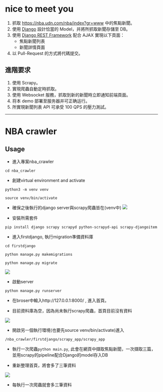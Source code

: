 # nice to meet you
1. 抓取 https://nba.udn.com/nba/index?gr=www 中的焦點新聞。
2. 使用 [Django](https://www.djangoproject.com/) 設計恰當的 Model，并將所抓取新聞存儲至 DB。
3. 使用 [Django REST Framework](http://www.django-rest-framework.org/) 配合 AJAX 實現以下頁面：
	 * 焦點新聞列表
	 * 新聞詳情頁面
4. 以 Pull-Request 的方式將代碼提交。
	
## 進階要求
1. 使用 Scrapy。
2. 實現爬蟲自動定時抓取。
3. 使用 Websocket 服務，抓取到新的新聞時立即通知前端頁面。
4. 将本 demo 部署至服务器并可正确运行。
5. 所實現新聞列表 API 可承受 100 QPS 的壓力測試。

---
# NBA crawler

## Usage
- 進入專案nba_crawler

`cd nba_crawler`

- 創建virtual environment and activate

`python3 -m venv venv`

`source venv/bin/activate`

- 確保之後執行的django server與scrapy爬蟲皆在(venv中)
![](https://i.imgur.com/XXVTrZg.png)

- 安裝所需套件

`pip install django scrapy scrapyd python-scrapyd-api scrapy-djangoitem`

- 進入firstdjango, 執行migration準備資料庫

`cd firstdjango`

`python manage.py makemigrations`

`python manage.py migrate`

![](https://i.imgur.com/Db3GJCu.png)

- 啟動server

`python manage.py runserver`

- 在broser中輸入http://127.0.0.1:8000/ , 進入首頁。

- 目前資料庫為空，因為尚未執行scrapy爬蟲，首頁目前沒有資料

![](https://i.imgur.com/BNCEvbH.png)

- 開啟另一個執行環境(也要先source venv/bin/activate)進入

`/nba_crawler/firstdjango/scrapy_app/scrapy_app`

- 執行一次爬蟲`python main.py`, 此會在網頁中擷取焦點新聞，一次擷取三篇，並用scrapy的pipeline配合Django的model存入DB

- 重新整理首頁，將會多了三筆資料

![](https://i.imgur.com/FUzTYUX.png)

- 每執行一次爬蟲就會多三筆資料

